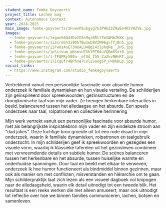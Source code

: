 ```yaml
---
student_name: Femke Goyvaerts
project_title: Lachen mag
context: Autonomous Context
year: 2024-2025
main_image: femke-goyvaerts/1FuwxPEubgyg7b3PWbZ3Z9aEo4K5VHZVE.jpg
images:
  - femke-goyvaerts/1xgoek6Q43DvVG5n9qi6RttTmVAMAZHXK.jpg
  - femke-goyvaerts/1i3srebh3i9DhTBu1wb8VIM96gsfYj0n5.jpg
  - femke-goyvaerts/1iFwOsAuET3HoALU4Qg14zlphqRe__JHS.jpg
  - femke-goyvaerts/1pSiivum_qNsmsUZXkYPT04uVQBm8Sxt0.jpg
  - femke-goyvaerts/1-TFGPRy580u-_efSd_I55-Za2kvNWnKT.jpg
  - femke-goyvaerts/1Ticqufr4BPhxe7Cxl2SaogSP_FH8hDLp.jpg
social_links:
  - https://www.instagram.com/studio_femkegoyvaerts
---
```

Vertrekkend vanuit een persoonlijke fascinatie voor absurde humor onderzoek ik familiale dynamieken en hun visuele vertaling.
De schilderijen zijn geïnspireerd door spreekwoorden, gezinsstructuren en de droogkomische taal van mijn vader.
Ze brengen herkenbare interacties in beeld, balancerend tussen het alledaagse en het absurde. Een speels onderzoek naar taal, rolpatronen en collectieve herinnering

Mijn werk vertrekt vanuit een persoonlijke fascinatie voor absurde humor, met als belangrijkste inspiratiebron mijn vader en zijn eindeloze stroom aan "dad jokes". Deze luchtige bron groeide uit tot een rode draad in mijn onderzoek, waarin ik familiale dynamieken, rolpatronen en taalgebruik onderzocht.
In mijn schilderijen geef ik spreekwoorden en gezegdes een visuele vorm, waarbij ik klassieke taferelen uit het gezinsleven combineer met vervreemdende details en subtiele humor. De scènes balanceren tussen het herkenbare en het absurde, tussen huiselijke warmte en onderhuidse spanningen.
Door taal en beeld met elkaar te verweven, onderzoek ik hoe humor functioneert als bindmiddel binnen gezinnen, maar ook als manier om met conflicten, misverstanden en hiërarchie om te gaan. Mijn schilderpraktijk laat zich lezen als een visueel dagboek vol knipogen naar de alledaagsheid, waarin elk detail uitnodigt tot een tweede blik.
Het resultaat is een reeks werken die niet alleen amuseert, maar ook uitnodigt tot reflectie over hoe we binnen families communiceren, lachen, botsen en samenleven.

